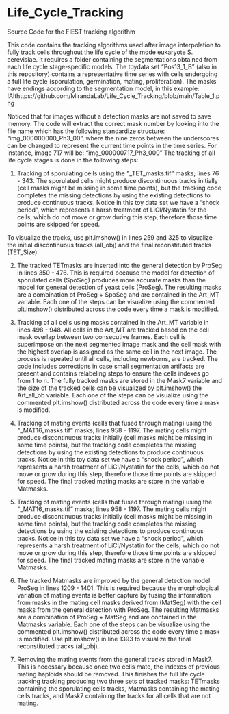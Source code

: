 # Life_Cycle_Tracking
Source Code for the FIEST tracking algorithm

This code contains the tracking algorithms used after image interpolation to fully track cells throughout the life cycle of the mode eukaryote S. cerevisiae. 
It requires a folder containing the segmentations obtained from each life cycle stage-specific models. 
The toydata set “Pos13_1_B” (also in this repository) contains a representative time series with cells undergoing a full life cycle (sporulation, germination, mating, proliferation). The masks have endings according to the segmentation model, in this example: 
!Althttps://github.com/MirandaLab/Life_Cycle_Tracking/blob/main/Table_1.png

Noticed that for images without a detection masks are not saved to save memory. The code will extract the correct mask number by looking into the file name which has the following standardize structure: “img_000000000_Ph3_00”, where the nine zeros between the underscores can be changed to represent the current time points in the time series. For instance, image 717 will be: “img_000000717_Ph3_000”
The tracking of all life cycle stages is done in the following steps: 

1. Tracking of sporulating cells using the "_TET_masks.tif” masks; lines 76 - 343. The sporulated cells might produce discontinuous tracks initially (cell masks might be missing in some time points), but the tracking code completes the missing detections by using the existing detections to produce continuous tracks. Notice in this toy data set we have a “shock period”, which represents a harsh treatment of LiCl/Nystatin for the cells, which do not move or grow during this step, therefore those time points are skipped for speed. 

To visualize the tracks, use plt.imshow() in lines 259 and 325 to visualize the initial discontinuous tracks (all_obj) and the final reconstituted tracks (TET_Size). 

 
2. The tracked TETmasks are inserted into the general detection by ProSeg in lines 350 - 476. This is required because the model for detection of sporulated cells (SpoSeg) produces more accurate masks than the model for general detection of yeast cells (ProSeg). The resulting masks are a combination of ProSeg + SpoSeg and are contained in the Art_MT variable. 
Each one of the steps can be visualize using the commented plt.imshow() distributed across the code every time a mask is modified. 


3. Tracking of all cells using masks contained in the Art_MT variable in lines 498 - 948. All cells in the Art_MT are tracked based on the cell mask overlap between two consecutive frames. Each cell is superimpose on the next segmented image mask and the cell mask with the highest overlap is assigned as the same cell in the next image. The process is repeated until all cells, including newborns, are tracked. The code includes corrections in case small segmentation artifacts are present and contains relabeling steps to ensure the cells indexes go from 1 to n.  The fully tracked masks are stored in the Mask7 variable and the size of the tracked cells can be visualized by plt.imshow() the Art_all_ob variable. 
Each one of the steps can be visualize using the commented plt.imshow() distributed across the code every time a mask is modified. 

4. Tracking of mating events (cells that fused through mating) using the "_MAT16_masks.tif”  masks; lines 958 - 1197. The mating cells might produce discontinuous tracks initially (cell masks might be missing in some time points), but the tracking code completes the missing detections by using the existing detections to produce continuous tracks. Notice in this toy data set we have a “shock period”, which represents a harsh treatment of LiCl/Nystatin for the cells, which do not move or grow during this step, therefore those time points are skipped for speed. The final tracked mating masks are store in the variable Matmasks.

5. Tracking of mating events (cells that fused through mating) using the "_MAT16_masks.tif”  masks; lines 958 - 1197. The mating cells might produce discontinuous tracks initially (cell masks might be missing in some time points), but the tracking code completes the missing detections by using the existing detections to produce continuous tracks. Notice in this toy data set we have a “shock period”, which represents a harsh treatment of LiCl/Nystatin for the cells, which do not move or grow during this step, therefore those time points are skipped for speed. The final tracked mating masks are store in the variable Matmasks.

6. The tracked Matmasks are improved by the general detection model ProSeg in lines 1209 - 1401. This is required because the morphological variation of mating events is better capture by fusing the information from masks in the mating cell masks derived from (MatSeg) with the cell masks from the general detection with ProSeg. The resulting Matmasks are a combination of ProSeg + MatSeg and are contained in the Matmasks variable. 
Each one of the steps can be visualize using the commented plt.imshow() distributed across the code every time a mask is modified. Use plt.imshow() in line 1393 to visualize the final reconstituted tracks (all_obj). 

7. Removing the mating events from the general tracks stored in Mask7. This is necessary because once two cells mate, the indexes of previous mating haploids should be removed. This finishes the full life cycle tracking tracking producing two three sets of tracked masks: TETmasks containing the sporulating cells tracks, Matmasks containing the mating cells tracks, and Mask7 containing the tracks for all cells that are not mating. 

